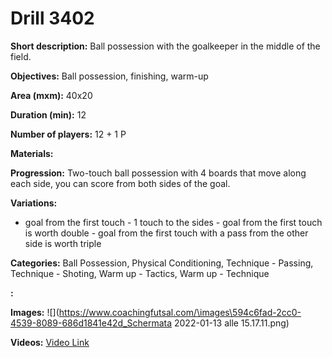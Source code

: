 # Drill 3402

**Short description:**
Ball possession with the goalkeeper in the middle of the field.

**Objectives:**
Ball possession, finishing, warm-up

**Area (mxm):**
40x20

**Duration (min):**
12

**Number of players:**
12 + 1 P

**Materials:**


**Progression:**
Two-touch ball possession with 4 boards that move along each side, you can score from both sides of the goal.

**Variations:**
- goal from the first touch - 1 touch to the sides - goal from the first touch is worth double - goal from the first touch with a pass from the other side is worth triple

**Categories:**
Ball Possession, Physical Conditioning, Technique - Passing, Technique - Shoting, Warm up - Tactics, Warm up - Technique

**:**


**Images:**
![](https://www.coachingfutsal.com/\images\594c6fad-2cc0-4539-8089-686d1841e42d_Schermata 2022-01-13 alle 15.17.11.png)

**Videos:**
[Video Link](https://www.youtube.com/embed/IgvZBNSYn0M)

